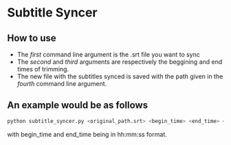 # Subtitle Syncer

## How to use

- The *first* command line argument is the .srt file you want to sync
- The *second* and *third* arguments are respectively the beggining and end times of trimming.
- The new file with the subtitles synced is saved with the path given in the *fourth* command line argument.

## An example would be as follows

```sh
python subtitle_syncer.py <original_path.srt> <begin_time> <end_time> <destinition_path.srt>
```

with begin_time and end_time being in hh:mm:ss format.
